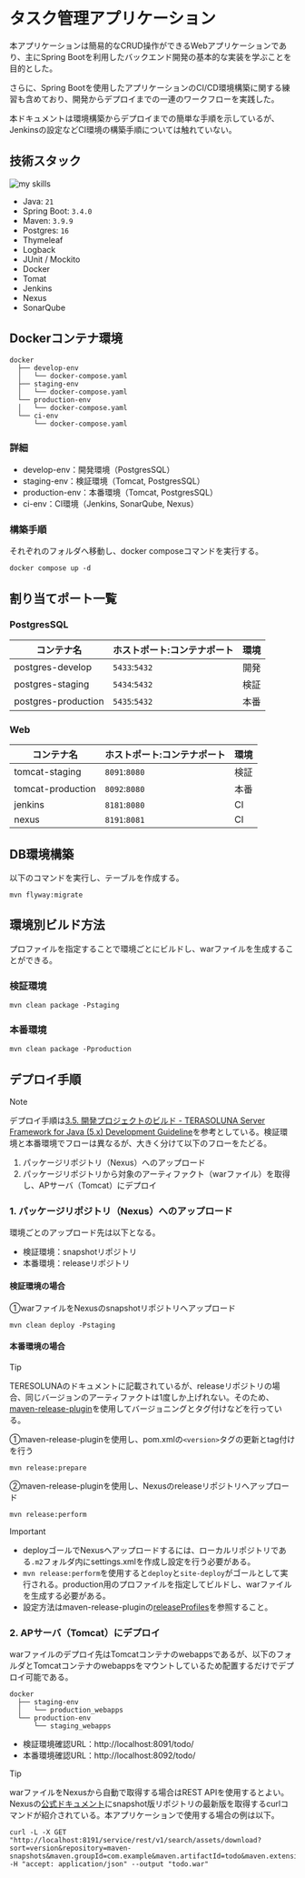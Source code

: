 # タスク管理アプリケーション
本アプリケーションは簡易的なCRUD操作ができるWebアプリケーションであり、主にSpring Bootを利用したバックエンド開発の基本的な実装を学ぶことを目的とした。

さらに、Spring Bootを使用したアプリケーションのCI/CD環境構築に関する練習も含めており、開発からデプロイまでの一連のワークフローを実践した。

本ドキュメントは環境構築からデプロイまでの簡単な手順を示しているが、Jenkinsの設定などCI環境の構築手順については触れていない。<br>

## 技術スタック
<img alt="my skills" src="https://skillicons.dev/icons?theme=light&perline=8&i=java,spring,idea,maven,jenkins,docker,postgres" />

- Java: `21`
- Spring Boot: `3.4.0`
- Maven: `3.9.9`
- Postgres: `16`
- Thymeleaf
- Logback
- JUnit / Mockito
- Docker
- Tomat
- Jenkins
- Nexus
- SonarQube

## Dockerコンテナ環境
```
docker
  ├── develop-env
  │   └── docker-compose.yaml
  ├── staging-env
  │   └── docker-compose.yaml
  └── production-env
  │   └── docker-compose.yaml
  └── ci-env
      └── docker-compose.yaml
```

### 詳細
- develop-env：開発環境（PostgresSQL）
- staging-env：検証環境（Tomcat, PostgresSQL）
- production-env：本番環境（Tomcat, PostgresSQL）
- ci-env：CI環境（Jenkins, SonarQube, Nexus）

### 構築手順
それぞれのフォルダへ移動し、docker composeコマンドを実行する。
```
docker compose up -d
```

## 割り当てポート一覧

### PostgresSQL
|コンテナ名|ホストポート:コンテナポート|環境| 
| ---------- | -------- | ---- | 
|postgres-develop|`5433`:`5432`|開発| 
|postgres-staging|`5434`:`5432`|検証| 
|postgres-production|`5435`:`5432`|本番| 

### Web
|コンテナ名|ホストポート:コンテナポート|環境| 
| ---------- | -------- | ---- | 
|tomcat-staging|`8091`:`8080`|検証| 
|tomcat-production|`8092`:`8080`|本番| 
|jenkins|`8181`:`8080`|CI| 
|nexus|`8191`:`8081`|CI| 
 
## DB環境構築
以下のコマンドを実行し、テーブルを作成する。

```
mvn flyway:migrate
```
 
## 環境別ビルド方法
プロファイルを指定することで環境ごとにビルドし、warファイルを生成することができる。

### 検証環境
```
mvn clean package -Pstaging
```

### 本番環境
```
mvn clean package -Pproduction
```

## デプロイ手順

> [!NOTE]
> デプロイ手順は[3.5. 開発プロジェクトのビルド - TERASOLUNA Server Framework for Java (5.x) Development Guideline](https://terasolunaorg.github.io/guideline/current/ja/ImplementationAtEachLayer/CreateProject.html#createwebapplicationprojectbuilddeploycontinueddeployment)を参考としている。検証環境と本番環境でフローは異なるが、大きく分けて以下のフローをたどる。
> 1. パッケージリポジトリ（Nexus）へのアップロード
> 2. パッケージリポジトリから対象のアーティファクト（warファイル）を取得し、APサーバ（Tomcat）にデプロイ

### 1. パッケージリポジトリ（Nexus）へのアップロード

環境ごとのアップロード先は以下となる。
- 検証環境：snapshotリポジトリ
- 本番環境：releaseリポジトリ

#### 検証環境の場合
①warファイルをNexusのsnapshotリポジトリへアップロード
```
mvn clean deploy -Pstaging
```

#### 本番環境の場合
> [!Tip]
> TERESOLUNAのドキュメントに記載されているが、releaseリポジトリの場合、同じバージョンのアーティファクトは1度しか上げれない。そのため、[maven-release-plugin](https://maven.apache.org/maven-release/maven-release-plugin/index.html)を使用してバージョニングとタグ付けなどを行っている。

①maven-release-pluginを使用し、pom.xmlの`<version>`タグの更新とtag付けを行う
```
mvn release:prepare
```

②maven-release-pluginを使用し、Nexusのreleaseリポジトリへアップロード
```
mvn release:perform
```

> [!IMPORTANT]
> - deployゴールでNexusへアップロードするには、ローカルリポジトリである`.m2`フォルダ内にsettings.xmlを作成し設定を行う必要がある。
> - `mvn release:perform`を使用すると`deploy`と`site-deploy`がゴールとして実行される。production用のプロファイルを指定してビルドし、warファイルを生成する必要がある。
> - 設定方法はmaven-release-pluginの[releaseProfiles](https://maven.apache.org/maven-release/maven-release-plugin/usage/perform-release.html#perform-a-release)を参照すること。


### 2. APサーバ（Tomcat）にデプロイ
warファイルのデプロイ先はTomcatコンテナのwebappsであるが、以下のフォルダとTomcatコンテナのwebappsをマウントしているため配置するだけでデプロイ可能である。

```
docker
  ├── staging-env
  │   └── production_webapps
  └── production-env
      └── staging_webapps
```

- 検証環境確認URL：http://localhost:8091/todo/
- 本番環境確認URL：http://localhost:8092/todo/

> [!Tip]
> warファイルをNexusから自動で取得する場合はREST APIを使用するとよい。Nexusの[公式ドキュメント](https://help.sonatype.com/en/search-api.html#downloading-the-latest-version-of-an-asset)にsnapshot版リポジトリの最新版を取得するcurlコマンドが紹介されている。本アプリケーションで使用する場合の例は以下。
> ```
> curl -L -X GET "http://localhost:8191/service/rest/v1/search/assets/download?sort=version&repository=maven-snapshots&maven.groupId=com.example&maven.artifactId=todo&maven.extension=war" -H "accept: application/json" --output "todo.war"
> ```

